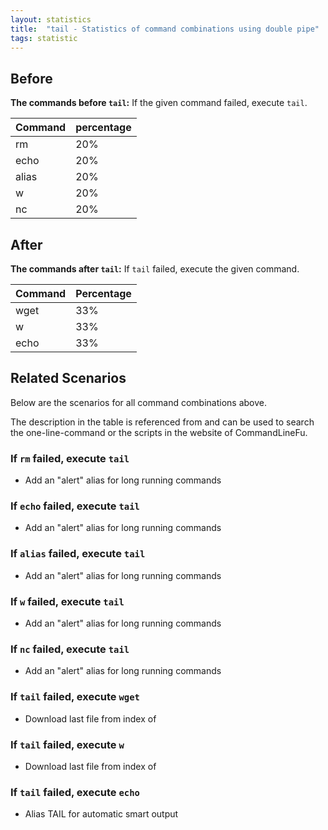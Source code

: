 ```yaml
---
layout: statistics
title:  "tail - Statistics of command combinations using double pipe"
tags: statistic
---
```


## Before

__The commands before `tail`:__ If the given command failed, execute `tail`.

| Command | percentage |
|--------|--------|
| rm | 20% |
| echo | 20% |
| alias | 20% |
| w | 20% |
| nc | 20% |



## After

__The commands after `tail`:__ If `tail` failed, execute the given command.

| Command | Percentage | 
|-------|--------|
| wget | 33% |
| w | 33% |
| echo | 33% |



## Related Scenarios

Below are the scenarios for all command combinations above.

The description in the table is referenced from and can be used to search the one-line-command or the scripts in the website of CommandLineFu.


### If `rm` failed, execute `tail`

- Add an "alert" alias for long running commands

            
### If `echo` failed, execute `tail`

- Add an "alert" alias for long running commands

            
### If `alias` failed, execute `tail`

- Add an "alert" alias for long running commands

            
### If `w` failed, execute `tail`

- Add an "alert" alias for long running commands

            
### If `nc` failed, execute `tail`

- Add an "alert" alias for long running commands

            


### If `tail` failed, execute `wget`

- Download last file from index of

            
### If `tail` failed, execute `w`

- Download last file from index of

            
### If `tail` failed, execute `echo`

- Alias TAIL for automatic smart output

            
